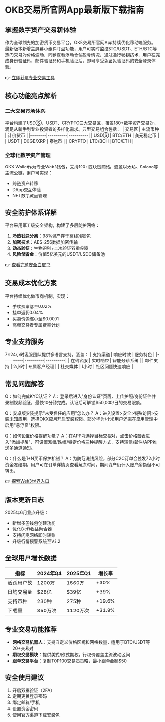# OKB交易所官网App最新版下载指南

## 掌握数字资产交易新体验

作为全球领先的加密货币交易平台，OKB交易所官网App持续优化移动端服务。最新版本新增主屏幕小组件盯盘功能，用户可实时监控BTC/USDT、ETH/BTC等热门交易对价格波动，同步查看浮动仓位盈亏情况。通过通行秘钥技术，用户在完成身份验证码、邮件验证码和手机验证后，即可享受免密免验证码的安全登录体验。

👉 [立即获取专业交易工具](https://bit.ly/okx_welcome)

## 核心功能亮点解析

### 三大交易市场体系
平台构建了USDⓈ、USDT、CRYPTO三大交易区，覆盖180+数字资产交易对，满足从新手到专业投资者的多样化需求。典型交易组合包括：
| 交易区 | 主流币种 | 计价货币 |
|--------|----------|----------|
| USDⓈ   | BTC/ETH  | 美元稳定币 |
| USDT   | DOGE/XRP | 泰达币    |
| CRYPTO | LTC/BCH  | BTC/ETH   |

### 全球化数字资产管理
OKX Wallet作为专业Web3钱包，支持100+区块链网络，涵盖以太坊、Solana等主流公链，用户可实现：
- 跨链资产转移
- DApp交互体验
- NFT数字藏品管理

## 安全防护体系详解

平台采用军工级安全架构，构建了多层防护网络：
1. **冷热钱包分离**：98%资产存于离线冷钱包
2. **加密技术**：AES-256数据加密传输
3. **动态验证**：生物识别+二次验证双重保障
4. **风险储备金**：价值5亿美元的USDT/USDC储备池

👉 [查看完整安全白皮书](https://bit.ly/okx_welcome)

## 交易成本优化方案

平台持续优化做市商机制，实现：
- 手续费率低至0.02%
- 挂单返佣0.04%
- 买卖价差缩小至$0.0001
- 高频交易者专属费率计划

## 专业支持服务

7×24小时客服团队提供多语言支持，涵盖：
| 支持渠道 | 响应时效 | 服务特色 |
|----------|----------|----------|
| 在线客服 | 实时响应 | 智能分诊系统 |
| 邮件支持 | 2小时   | 专属客户经理 |
| 社交媒体 | 1小时   | 社区问题快速响应 |

## 常见问题解答

Q：如何完成KYC认证？
A：登录后进入"身份认证"页面，上传护照/身份证件并录制视频验证，最快10分钟完成。认证后可解锁$50,000/日的交易限额。

Q：安卓版安装提示"未受信任的应用"怎么办？
A：进入设置>安全>特殊访问>安装未知应用，选择OKX应用开启安装权限。部分华为/小米用户还需在应用管理中启用"悬浮窗"权限。

Q：如何设置价格提醒功能？
A：在APP内选择目标交易对，点击价格图表进入"添加提醒"，可设置涨幅/跌幅/特定价格三种提醒方式，支持短信/邮件/APP推送多通道通知。

Q：什么是T+N买币保护机制？
A：为防范洗钱风险，部分C2C订单会触发72小时资金冻结期。用户可在订单详情页查看解冻时间，期间资产仍计入账户余额但不可转出。

👉 [探索Web3世界入口](https://bit.ly/okx_welcome)

## 版本更新日志

2025年6月重点升级：
- 新增多签钱包创建功能
- 优化DeFi收益聚合器
- 支持闪电网络即时转账
- 升级行情预警系统至V3.2

## 全球用户增长数据

| 指标         | 2024年Q4 | 2025年Q1 | 增长率 |
|--------------|----------|----------|--------|
| 活跃用户数   | 1200万   | 1560万   | +30%   |
| 日均交易量   | $28亿    | $39亿    | +39%   |
| 支持币种     | 230种    | 275种    | +19.6% |
| 下载量       | 850万次  | 1120万次 | +31.8% |

## 专业交易功能推荐

- **网格交易机器人**：支持自定义价格区间和网格数量，适用于BTC/USDT等20+交易对
- **期权交易模块**：提供美式/欧式期权，行权价覆盖主流波动区间
- **跟单交易平台**：复制TOP100交易员策略，最小跟单金额$50

## 安全使用建议

1. 开启双重验证（2FA）
2. 定期更换登录密码
3. 绑定邮箱/手机
4. 设置资金密码
5. 使用官方渠道下载安装包
